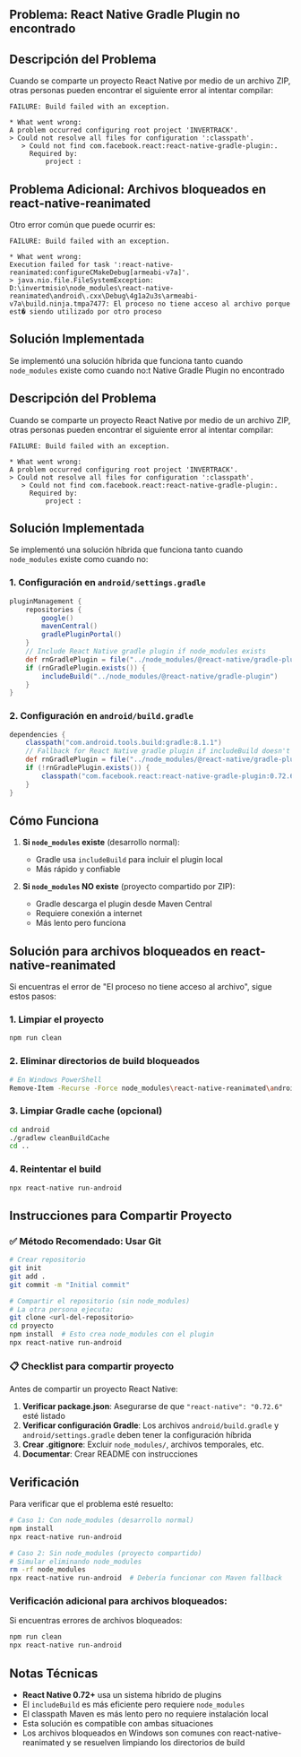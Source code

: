 ## Problema: React Native Gradle Plugin no encontrado

## Descripción del Problema

Cuando se comparte un proyecto React Native por medio de un archivo ZIP, otras personas pueden encontrar el siguiente error al intentar compilar:

```
FAILURE: Build failed with an exception.

* What went wrong:
A problem occurred configuring root project 'INVERTRACK'.
> Could not resolve all files for configuration ':classpath'.
   > Could not find com.facebook.react:react-native-gradle-plugin:.
     Required by:
         project :
```

## Problema Adicional: Archivos bloqueados en react-native-reanimated

Otro error común que puede ocurrir es:

```
FAILURE: Build failed with an exception.

* What went wrong:
Execution failed for task ':react-native-reanimated:configureCMakeDebug[armeabi-v7a]'.
> java.nio.file.FileSystemException: D:\invertmisio\node_modules\react-native-reanimated\android\.cxx\Debug\4g1a2u3s\armeabi-v7a\build.ninja.tmpa7477: El proceso no tiene acceso al archivo porque est� siendo utilizado por otro proceso
```

## Solución Implementada

Se implementó una solución híbrida que funciona tanto cuando `node_modules` existe como cuando no:t Native Gradle Plugin no encontrado

## Descripción del Problema

Cuando se comparte un proyecto React Native por medio de un archivo ZIP, otras personas pueden encontrar el siguiente error al intentar compilar:

```
FAILURE: Build failed with an exception.

* What went wrong:
A problem occurred configuring root project 'INVERTRACK'.
> Could not resolve all files for configuration ':classpath'.
   > Could not find com.facebook.react:react-native-gradle-plugin:.
     Required by:
         project :
```

## Solución Implementada

Se implementó una solución híbrida que funciona tanto cuando `node_modules` existe como cuando no:

### 1. Configuración en `android/settings.gradle`
```gradle
pluginManagement {
    repositories {
        google()
        mavenCentral()
        gradlePluginPortal()
    }
    // Include React Native gradle plugin if node_modules exists
    def rnGradlePlugin = file("../node_modules/@react-native/gradle-plugin")
    if (rnGradlePlugin.exists()) {
        includeBuild("../node_modules/@react-native/gradle-plugin")
    }
}
```

### 2. Configuración en `android/build.gradle`
```gradle
dependencies {
    classpath("com.android.tools.build:gradle:8.1.1")
    // Fallback for React Native gradle plugin if includeBuild doesn't work
    def rnGradlePlugin = file("../node_modules/@react-native/gradle-plugin")
    if (!rnGradlePlugin.exists()) {
        classpath("com.facebook.react:react-native-gradle-plugin:0.72.6")
    }
}
```

## Cómo Funciona

1. **Si `node_modules` existe** (desarrollo normal):
   - Gradle usa `includeBuild` para incluir el plugin local
   - Más rápido y confiable

2. **Si `node_modules` NO existe** (proyecto compartido por ZIP):
   - Gradle descarga el plugin desde Maven Central
   - Requiere conexión a internet
   - Más lento pero funciona

## Solución para archivos bloqueados en react-native-reanimated

Si encuentras el error de "El proceso no tiene acceso al archivo", sigue estos pasos:

### 1. Limpiar el proyecto
```bash
npm run clean
```

### 2. Eliminar directorios de build bloqueados
```bash
# En Windows PowerShell
Remove-Item -Recurse -Force node_modules\react-native-reanimated\android\.cxx -ErrorAction SilentlyContinue
```

### 3. Limpiar Gradle cache (opcional)
```bash
cd android
./gradlew cleanBuildCache
cd ..
```

### 4. Reintentar el build
```bash
npx react-native run-android
```

## Instrucciones para Compartir Proyecto

### ✅ Método Recomendado: Usar Git
```bash
# Crear repositorio
git init
git add .
git commit -m "Initial commit"

# Compartir el repositorio (sin node_modules)
# La otra persona ejecuta:
git clone <url-del-repositorio>
cd proyecto
npm install  # Esto crea node_modules con el plugin
npx react-native run-android
```

### 📋 Checklist para compartir proyecto

Antes de compartir un proyecto React Native:

1. **Verificar package.json**: Asegurarse de que `"react-native": "0.72.6"` esté listado
2. **Verificar configuración Gradle**: Los archivos `android/build.gradle` y `android/settings.gradle` deben tener la configuración híbrida
3. **Crear .gitignore**: Excluir `node_modules/`, archivos temporales, etc.
4. **Documentar**: Crear README con instrucciones

## Verificación

Para verificar que el problema esté resuelto:

```bash
# Caso 1: Con node_modules (desarrollo normal)
npm install
npx react-native run-android

# Caso 2: Sin node_modules (proyecto compartido)
# Simular eliminando node_modules
rm -rf node_modules
npx react-native run-android  # Debería funcionar con Maven fallback
```

### Verificación adicional para archivos bloqueados:
Si encuentras errores de archivos bloqueados:
```bash
npm run clean
npx react-native run-android
```

## Notas Técnicas

- **React Native 0.72+** usa un sistema híbrido de plugins
- El `includeBuild` es más eficiente pero requiere `node_modules`
- El classpath Maven es más lento pero no requiere instalación local
- Esta solución es compatible con ambas situaciones
- Los archivos bloqueados en Windows son comunes con react-native-reanimated y se resuelven limpiando los directorios de build
